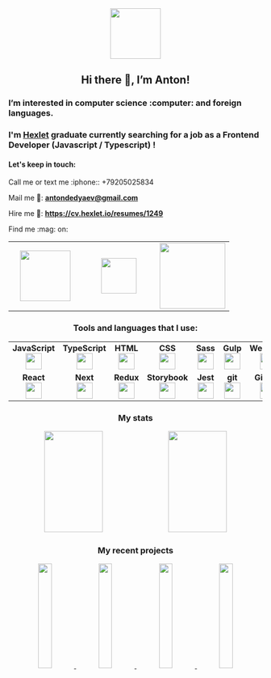 <div align="center">
  <img src="https://media.giphy.com/media/USV0ym3bVWQJJmNu3N/giphy.gif" width="100">

  <h2 align="center">Hi there 👋, I’m Anton!</h2>
</div>

  <h3>I’m interested in computer science :computer: and foreign languages.</h3>

  
  <h3>I'm <a href="https://ru.hexlet.io/">Hexlet</a> graduate currently searching for a job as a Frontend Developer (Javascript / Typescript) !
  </h3>
  
  <h4>Let's keep in touch:</h4>
  <p>Call me or text me :iphone:: +79205025834</p>

  Mail me :email::  **antondedyaev@gmail.com**
  
  Hire me :briefcase:: **https://cv.hexlet.io/resumes/1249**

  <p>Find me :mag: on:</p>

  <table width="400px">
      <tbody>
          <tr>
              <td width="130px" align="center">
              <a href="https://t.me/dedyaev_anton"><img src="https://img.shields.io/badge/-Telegram-0088cc?style=flat-square&logo=Telegram&logoColor=white" width="100"></a>
              </td>
              <td width="130px" align="center">
              <a href="https://ru.hexlet.io/u/antonnewby"><img src="https://ru.hexlet.io/tp/versions/81683707342/tild3633-3963-4162-b935-663465376364__logo_hexlet_black_ru.svg" width="70"></a>
              </td>
              <td width="130px" align="center">
              <a href="https://www.linkedin.com/in/anton-dedyaev-08250156/zluvsand/"><img src="https://img.shields.io/badge/linkedin-%230077B5.svg?style=for-the-badge&logo=linkedin" width="130"></a>
              </td>
          </tr>
      </tbody>
  </table>
  
  

<div align="center">
  <h3>Tools and languages that I use:</h3>
          

<table width="320px">
    <tbody>
        <tr valign="top">
            <td width="100px" align="center">
              <span><strong>JavaScript</strong></span><br>
              <img height="32px" src="https://cdn.jsdelivr.net/gh/devicons/devicon/icons/javascript/javascript-original.svg">
            </td>
            <td width="100px" align="center">
              <span><strong>TypeScript</strong></span><br>
              <img height="32px" src="https://cdn.jsdelivr.net/gh/devicons/devicon/icons/typescript/typescript-original.svg">
            </td>
            <td width="100px" align="center">
              <span><strong>HTML</strong></span><br>
              <img height="32" src="https://cdn.jsdelivr.net/gh/devicons/devicon/icons/html5/html5-original.svg">
            </td>
            <td width="100px" align="center">
              <span><strong>CSS</strong></span><br>
              <img height="32px" src="https://cdn.jsdelivr.net/gh/devicons/devicon/icons/css3/css3-original.svg">
            </td>
            <td width="100px" align="center">
              <span><strong>Sass</strong></span><br>
              <img height="32px" src="https://cdn.jsdelivr.net/gh/devicons/devicon/icons/sass/sass-original.svg">
            </td>
            <td width="100px" align="center">
              <span><strong>Gulp</strong></span><br>
              <img height="32" src="https://cdn.jsdelivr.net/gh/devicons/devicon/icons/gulp/gulp-plain.svg" />
            </td>
            <td width="100px" align="center">
              <span><strong>Webpack</strong></span><br>
              <img height="32px" src="https://cdn.jsdelivr.net/gh/devicons/devicon/icons/webpack/webpack-original.svg">
            </td>
        </tr>
        <tr valign="top">
            <td width="100px" align="center">
              <span><strong>React</strong></span><br>
              <img height="32px" src="https://cdn.jsdelivr.net/gh/devicons/devicon/icons/react/react-original.svg">
            </td>
            <td width="100px" align="center">
              <span><strong>Next</strong></span><br>
              <img height="32px" src="https://cdn.jsdelivr.net/gh/devicons/devicon/icons/nextjs/nextjs-line.svg" />
            </td>
            <td width="100px" align="center">
              <span><strong>Redux</strong></span><br>
              <img height="32px" src="https://cdn.jsdelivr.net/gh/devicons/devicon/icons/redux/redux-original.svg" />
            </td>
            <td width="100px" align="center">
              <span><strong>Storybook</strong></span><br>
              <img height="32px" src="https://cdn.jsdelivr.net/gh/devicons/devicon/icons/storybook/storybook-original.svg" />
            </td>
            <td width="100px" align="center">
              <span><strong>Jest</strong></span><br>
              <img height="32px" src="https://cdn.jsdelivr.net/gh/devicons/devicon/icons/jest/jest-plain.svg" />
            </td>
            <td width="100px" align="center">
              <span><strong>git</strong></span><br>
              <img height="32px" src="https://cdn.jsdelivr.net/gh/devicons/devicon/icons/git/git-plain.svg">
            </td>
            <td width="100px" align="center">
              <span><strong>GitHub</strong></span><br>
              <img height="32px" src="https://cdn.jsdelivr.net/gh/devicons/devicon/icons/github/github-original.svg">
            </td>
        </tr>
    </tbody>
</table>

  <h3>My stats</h3>

<img src="https://github-readme-stats-sigma-five.vercel.app/api?username=antonDedyaev&show_icons=true&theme=react" width="48%" height="200"/>  <img src="https://github-readme-stats-sigma-five.vercel.app/api/top-langs?username=antonDedyaev&layout=compact" width="48%" height="200"/>

<h3>My recent projects</h3>
 
<a href="https://github.com/antonDedyaev/streaming_service"><img src="https://github-readme-stats-sigma-five.vercel.app/api/pin/?username=antonDedyaev&repo=streaming_service" width="23%"/> <a href="https://github.com/antonDedyaev/sultan-shop"><img src="https://github-readme-stats-sigma-five.vercel.app/api/pin/?username=antonDedyaev&repo=sultan-shop" width="23%"/> </a> <a href="https://github.com/antonDedyaev/Mini-Slack-app"><img src="https://github-readme-stats-sigma-five.vercel.app/api/pin/?username=antonDedyaev&repo=Mini-Slack-app" width="23%"/> </a><a href="https://github.com/antonDedyaev/frontend-project-lvl3"><img src="https://github-readme-stats-sigma-five.vercel.app/api/pin/?username=antonDedyaev&repo=frontend-project-lvl3" width="23%"/></a>


